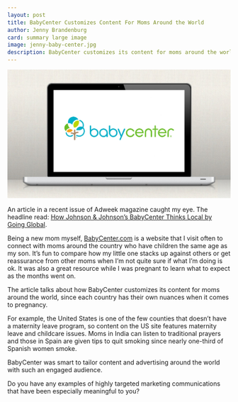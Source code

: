 ```yaml
---
layout: post
title: BabyCenter Customizes Content For Moms Around the World
author: Jenny Brandenburg
card: summary large image
image: jenny-baby-center.jpg
description: BabyCenter customizes its content for moms around the world, since each country has their own nuances when it comes to pregnancy.
---
```


![BabyCenter.com](/img/jenny-baby-center.jpg)

An article in a recent issue of Adweek magazine caught my eye. The headline read: [How Johnson & Johnson’s BabyCenter Thinks Local by Going Global](http://www.adweek.com/news-gallery/technology/how-johnson-johnsons-babycenter-thinks-local-going-global-163605).

Being a new mom myself, [BabyCenter.com](http://www.babycenter.com) is a website that I visit often to connect with moms around the country who have children the same age as my son. It’s fun to compare how my little one stacks up against others or get reassurance from other moms when I’m not quite sure if what I’m doing is ok. It was also a great resource while I was pregnant to learn what to expect as the months went on.

The article talks about how BabyCenter customizes its content for moms around the world, since each country has their own nuances when it comes to pregnancy.

For example, the United States is one of the few counties that doesn’t have a maternity leave program, so content on the US site features maternity leave and childcare issues. Moms in India can listen to traditional prayers and those in Spain are given tips to quit smoking since nearly one-third of Spanish women smoke.

BabyCenter was smart to tailor content and advertising around the world with such an engaged audience.

Do you have any examples of highly targeted marketing communications that have been especially meaningful to you?
